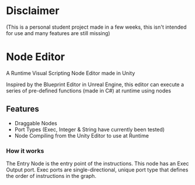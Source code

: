 # Disclaimer
(This is a personal student project made in a few weeks, this isn't intended for use and many features are still missing)

# Node Editor 

A Runtime Visual Scripting Node Editor made in Unity

Inspired by the Blueprint Editor in Unreal Engine, this editor can execute a series of pre-defined functions (made in C#) at runtime using nodes

## Features
- Draggable Nodes
- Port Types (Exec, Integer & String have currently been tested) 
- Node Compiling from the Unity Editor to use at Runtime

### How it works

The Entry Node is the entry point of the instructions. This node has an Exec Output port. Exec ports are single-directional, unique port type that defines the order of instructions in the graph.
